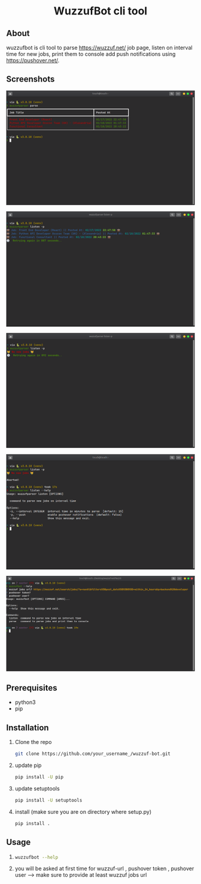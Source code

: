 <h1 align="center">WuzzufBot cli tool</h1>

## About
wuzzufbot is cli tool to parse https://wuzzuf.net/ job page, listen on interval time for new jobs, print them to console add push notifications using https://pushover.net/. 

## Screenshots

<p align="center"><img src="screenshots/1.png"></p>
<p align="center"><img src="screenshots/2.png"></p>
<p align="center"><img src="screenshots/3.png"></p>
<p align="center"><img src="screenshots/4.png"></p>
<p align="center"><img src="screenshots/5.png"></p>

## Prerequisites

- python3
- pip

## Installation

1. Clone the repo
   ```sh
   git clone https://github.com/your_username_/wuzzuf-bot.git
   ```
2. update pip
   ```sh
   pip install -U pip
   ```
3. update setuptools
   ```sh
   pip install -U setuptools
   ```
4. install (make sure you are on directory where setup.py)
   ```sh
   pip install .
   ```

## Usage

1. ```sh
   wuzzufbot --help
   ```
2. you will be asked at first time for wuzzuf-url , pushover token , pushover user --> make sure to provide at least wuzzuf jobs url
